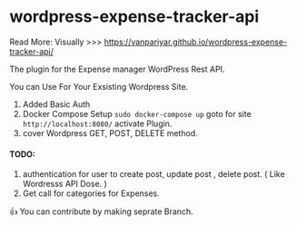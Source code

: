 # wordpress-expense-tracker-api

Read More: Visually >>> https://vanpariyar.github.io/wordpress-expense-tracker-api/

The plugin for the Expense manager WordPress Rest API.

You can Use For Your Exsisting Wordpress Site.

1. Added Basic Auth
2. Docker Compose Setup ` sudo docker-compose up ` goto for site `http://localhost:8080/` activate Plugin.
3. cover Wordpress GET, POST, DELETE method.

#### TODO:
1. authentication for user to create post, update post , delete post. ( Like  Wordresss API Dose. )
2. Get call for categories for Expenses.

:+1: You can contribute by making seprate Branch.
